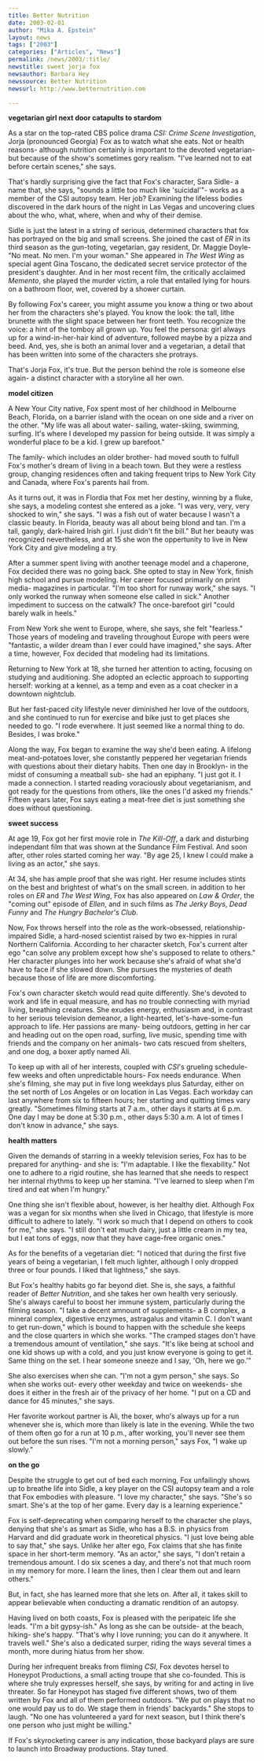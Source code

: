```yaml
---
title: Better Nutrition
date: 2003-02-01
author: "Mika A. Epstein"
layout: news
tags: ["2003"]
categories: ["Articles", "News"]
permalink: /news/2003/:title/
newstitle: sweet jorja fox
newsauthor: Barbara Hey
newssource: Better Nutrition
newsurl: http://www.betternutrition.com

---
```


**vegetarian girl next door catapults to stardom**

As a star on the top-rated CBS police drama *CSI: Crime Scene Investigation*, Jorja (pronounced Georgia) Fox as to watch what she eats. Not or health reasons- although nutrition certainly is important to the devoted vegetarian- but because of the show's sometimes gory realism. "I've learned not to eat before certain scenes," she says.

That's hardly surprising give the fact that Fox's character, Sara Sidle- a name that, she says, "sounds a little too much like 'suicidal'"- works as a member of the CSI autopsy team. Her job? Examining the lifeless bodies discovered in the dark hours of the night in Las Vegas and uncovering clues about the who, what, where, when and why of their demise.

Sidle is just the latest in a string of serious, determined characters that fox has portrayed on the big and small screens. She joined the cast of *ER* in its third season as the gun-toting, vegetarian, gay resident, Dr. Maggie Doyle- "No meat. No men. I'm your woman." She appeared in *The West Wing* as special agent Gina Toscano, the dedicated secret service protector of the president's daughter. And in her most recent film, the critically acclaimed *Memento*, she played the murder victim, a role that entailed lying for hours on a bathroom floor, wet, covered by a shower curtain.

By following Fox's career, you might assume you know a thing or two about her from the characters she's played. You know the look: the tall, lithe brunette with the slight space between her front teeth. You recognize the voice: a hint of the tomboy all grown up. You feel the persona: girl always up for a wind-in-her-hair kind of adventure, followed maybe by a pizza and beed. And, yes, she is both an animal lover and a vegetarian, a detail that has been written into some of the characters she protrays.

That's Jorja Fox, it's true. But the person behind the role is someone else again- a distinct character with a storyline all her own.

**model citizen**

A New Your City native, Fox spent most of her childhood in Melbourne Beach, Florida, on a barrier island with the ocean on one side and a river on the other. "My life was all about water- sailing, water-skiing, swimming, surfing. It's where I developed my passion for being outside. It was simply a wonderful place to be a kid. I grew up barefoot."

The family- which includes an older brother- had moved south to fulfull Fox's mother's dream of living in a beach town. But they were a restless group, changing residences often and taking frequent trips to New York City and Canada, where Fox's parents hail from.

As it turns out, it was in Flordia that Fox met her destiny, winning by a fluke, she says, a modeling contest she entered as a joke. "I was very, very, very shocked to win," she says. "I was a fish out of water because I wasn't a classic beauty. In Florida, beauty was all about being blond and tan. I'm a tall, gangly, dark-haired Irish girl. I just didn't fit the bill." But her beauty was recognized nevertheless, and at 15 she won the oppertunity to live in New York City and give modeling a try.

After a summer spent living with another teenage model and a chaperone, Fox decided there was no going back. She opted to stay in New York, finish high school and pursue modeling. Her career focused primarily on print media- magazines in particular. "I'm too short for runway work," she says. "I only worked the runway when someone else called in sick." Another impediment to success on the catwalk? The once-barefoot girl "could barely walk in heels."

From New York she went to Europe, where, she says, she felt "fearless." Those years of modeling and traveling throughout Europe with peers were "fantastic, a wilder dream than I ever could have imagined," she says. After a time, however, Fox decided that modeling had its limitations.

Returning to New York at 18, she turned her attention to acting, focusing on studying and auditioning. She adopted an eclectic approach to supporting herself: working at a kennel, as a temp and even as a coat checker in a downtown nightclub.

But her fast-paced city lifestyle never diminished her love of the outdoors, and she continued to run for exercise and bike just to get places she needed to go. "I rode everwhere. It just seemed like a normal thing to do. Besides, I was broke."

Along the way, Fox began to examine the way she'd been eating. A lifelong meat-and-potatoes lover, she constantly peppered her vegetarian friends with questions about their dietary habits. Then one day in Brooklyn- in the midst of consuming a meatball sub- she had an epiphany. "I just got it. I made a connection. I started reading voraciously about vegetarianism, and got ready for the questions from others, like the ones I'd asked my friends." Fifteen years later, Fox says eating a meat-free diet is just something she does without questioning.

**sweet success**


At age 19, Fox got her first movie role in *The Kill-Off*, a dark and disturbing independant film that was shown at the Sundance Film Festival. And soon after, other roles started coming her way. "By age 25, I knew I could make a living as an actor," she says.

At 34, she has ample proof that she was right. Her resume includes stints on the best and brightest of what's on the small screen. in addition to her roles on *ER* and *The West Wing*, Fox has also appeared on *Law & Order*, the "coming out" episode of *Ellen*, and in such films as *The Jerky Boys*, *Dead Funny* and *The Hungry Bachelor's Club*.

Now, Fox throws herself into the role as the work-obsessed, relationship-impaired Sidle, a hard-nosed scientist raised by two ex-hippies in rural Northern California. According to her character sketch, Fox's current alter ego "can solve any problem except how she's supposed to relate to others." Her character plunges into her work because she's afraid of what she'd have to face if she slowed down. She pursues the mysteries of death because those of life are more discomforting.

Fox's own character sketch would read quite differently. She's devoted to work and life in equal measure, and has no trouble connecting with myriad living, breathing creatures. She exudes energy, enthusiasm and, in contrast to her serious television demeanor, a light-hearted, let's-have-some-fun approach to life. Her passions are many- being outdoors, getting in her car and heading out on the open road, surfing, live music, spending time with friends and the company on her animals- two cats rescued from shelters, and one dog, a boxer aptly named Ali.

To keep up with all of her interests, coupled with *CSI*'s grueling schedule- few weeks and often unpredictable hours- Fox needs endurance. When she's filming, she may put in five long weekdays plus Saturday, either on the set north of Los Angeles or on location in Las Vegas. Each workday can last anywhere from six to fifteen hours; her starting and quitting times vary greatly. "Sometimes filming starts at 7 a.m., other days it starts at 6 p.m. One day I may be done at 5:30 p.m., other days 5:30 a.m. A lot of times I don't know in advance," she says.

**health matters**

Given the demands of starring in a weekly television series, Fox has to be prepared for anything- and she is: "I'm adaptable. I like the flexability." Not one to adhere to a rigid routine, she has learned that she needs to respect her internal rhythms to keep up her stamina. "I've learned to sleep when I'm tired and eat when I'm hungry."

One thing she isn't flexible about, however, is her healthy diet. Although Fox was a vegan for six months when she lived in Chicago, that lifestyle is more difficult to adhere to lately. "I work so much that I depend on others to cook for me," she says. "I still don't eat much dairy, just a little cream in my tea, but I eat tons of eggs, now that they have cage-free organic ones."

As for the benefits of a vegetarian diet: "I noticed that during the first five years of being a vegetarian, I felt much lighter, although I only dropped three or four pounds. I liked that lightness," she says.

But Fox's healthy habits go far beyond diet. She is, she says, a faithful reader of *Better Nutrition*, and she takes her own health very seriously. She's always careful to boost her immune system, particularly during the filming season. "I take a decent amnount of supplements- a B complex, a mineral complex, digestive enzymes, astragalus and vitamin C. I don't want to get run-down," which is bound to happen with the schedule she keeps and the close quarters in which she works. "The cramped stages don't have a tremendous amount of ventilation," she says. "It's like being at school and one kid shows up with a cold, and you just know everyone is going to get it. Same thing on the set. I hear someone sneeze and I say, 'Oh, here we go.'"

She also exercises when she can. "I'm not a gym person," she says. So when she works out- every other weekday and twice on weekends- she does it either in the fresh air of the privacy of her home. "I put on a CD and dance for 45 minutes," she says.

Her favorite workout partner is Ali, the boxer, who's always up for a run whenever she is, which more than likely is late in the evening. While the two of them often go for a run at 10 p.m., after working, you'll never see them out before the sun rises. "I'm not a morning person," says Fox, "I wake up slowly."

**on the go**


Despite the struggle to get out of bed each morning, Fox unfailingly shows up to breathe life into Sidle, a key player on the CSI autopsy team and a role that Fox embodies with pleasure. "I love my character," she says. "She's so smart. She's at the top of her game. Every day is a learning experience."

Fox is self-deprecating when comparing herself to the character she plays, denying that she's as smart as Sidle, who has a B.S. in physics from Harvard and did graduate work in theoretical physics. "I just love being able to say that," she says. Unlike her alter ego, Fox claims that she has finite space in her short-term memory. "As an actor," she says, "I don't retain a tremendous amount. I do six scenes a day, and there's not that much room in my memory for more. I learn the lines, then I clear them out and learn others."

But, in fact, she has learned more that she lets on. After all, it takes skill to appear believable when conducting a dramatic rendition of an autopsy.

Having lived on both coasts, Fox is pleased with the peripateic life she leads. "I'm a bit gypsy-ish." As long as she can be outside- at the beach, hiking- she's happy. "That's why I love running; you can do it anywhere. It travels well." She's also a dedicated surper, riding the ways several times a month, more during hiatus from her show.

During her infrequent breaks from fliming *CSI*, Fox devotes hersel to Honeypot Productions, a small acting troupe that she co-founded. This is where she truly expresses herself, she says, by writing for and acting in live threater. So far Honeypot has staged five different shows, two of them written by Fox and all of them performed outdoors. "We put on plays that no one would pay us to do. We stage them in friends' backyards." She stops to laugh. "No one has volunteered a yard for next season, but I think there's one person who just might be willing."

If Fox's skyrocketing career is any indication, those backyard plays are sure to launch into Broadway productions. Stay tuned.
